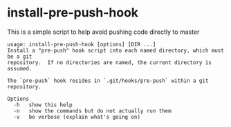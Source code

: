 # install-pre-push-hook
This is a simple script to help avoid pushing code directly to master

    usage: install-pre-push-hook [options] [DIR ...]
    Install a "pre-push" hook script into each named directory, which must be a git
    repository.  If no directories are named, the current directory is assumed.

    The `pre-push` hook resides in `.git/hooks/pre-push` within a git repository.

    Options
      -h   show this help
      -n   show the commands but do not actually run them
      -v   be verbose (explain what's going on)
